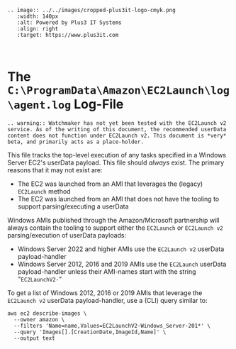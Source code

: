 ```{eval-rst}
.. image:: ../../images/cropped-plus3it-logo-cmyk.png
   :width: 140px
   :alt: Powered by Plus3 IT Systems
   :align: right
   :target: https://www.plus3it.com
```
<br>

# The `C:\ProgramData\Amazon\EC2Launch\log\agent.log` Log-File

```{eval-rst}
.. warning:: Watchmaker has not yet been tested with the EC2Launch v2 service. As of the writing of this document, the recommended userData content does not function under EC2Launch v2. This document is *very* beta, and primarily acts as a place-holder.
```

This file tracks the top-level execution of any tasks specified in a Windows Server EC2's userData payload. This file should _always_ exist. The primary reasons that it may not exist are:

- The EC2 was launched from an AMI that leverages the (legacy) ``EC2Launch`` method
- The EC2 was launched from an AMI that does not have the tooling to support parsing/executing a userData

Windows AMIs published through the Amazon/Microsoft partnership will always contain the tooling to support either the ``EC2Launch`` or ``EC2Launch v2`` parsing/execution of userData payloads:
- Windows Server 2022 and higher AMIs use the ``EC2Launch v2`` userData payload-handler
- Windows Server 2012, 2016 and 2019 AMIs use the ``EC2Launch`` userData payload-handler unless their AMI-names start with the string "``EC2LaunchV2-``"

To get a list of Windows 2012, 2016 or 2019  AMIs that leverage the ``EC2Launch v2`` userData payload-handler, use a (CLI) query similar to:

```
aws ec2 describe-images \
  --owner amazon \
  --filters 'Name=name,Values=EC2LaunchV2-Windows_Server-201*' \
  --query 'Images[].[CreationDate,ImageId,Name]' \
  --output text
```

